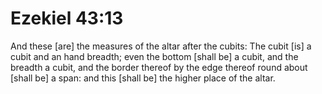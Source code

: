 # Ezekiel 43:13

And these [are] the measures of the altar after the cubits: The cubit [is] a cubit and an hand breadth; even the bottom [shall be] a cubit, and the breadth a cubit, and the border thereof by the edge thereof round about [shall be] a span: and this [shall be] the higher place of the altar.